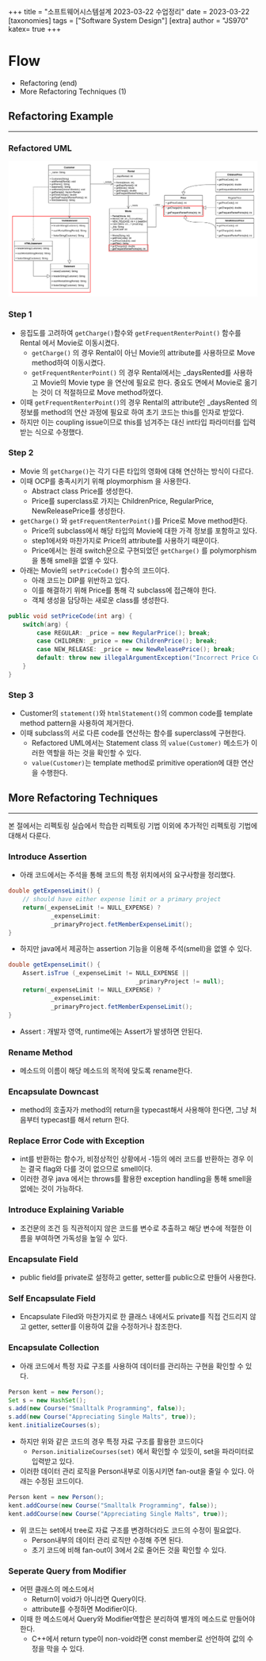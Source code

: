 +++
title = "소프트웨어시스템설계 2023-03-22 수업정리"
date = 2023-03-22
[taxonomies]
tags = ["Software System Design"]
[extra]
author = "JS970"
katex= true
+++
# Flow
- Refactoring (end)
- More Refactoring Techniques (1)

## Refactoring Example
---
### Refactored UML
![step3](/image/SSD/uml_step3.png)

### Step 1
- 응집도를 고려하여 `getCharge()`함수와  `getFrequentRenterPoint()` 함수를 Rental 에서 Movie로 이동시켰다.
	- `getCharge()` 의 경우 Rental이 아닌 Movie의 attribute를 사용하므로 Move method하여 이동시켰다.
	- `getFrequentRenterPoint()` 의 경우 Rental에서는 \_daysRented를 사용하고 Movie의 Movie type 을 연산에 필요로 한다. 중요도 면에서 Movie로 옮기는 것이 더 적절하므로 Move method하였다.
- 이때 `getFrequentRenterPoint()`의 경우 Rental의 attribute인 \_daysRented 의 정보를 method의 연산 과정에 필요로 하여 초기 코드는 this를 인자로 받았다.
- 하지만 이는 coupling issue이므로 this를 넘겨주는 대신 int타입 파라미터를 입력받는 식으로 수정했다.

### Step 2
- Movie 의 `getCharge()`는 각기 다른 타입의 영화에 대해 연산하는 방식이 다르다.
- 이때 OCP를 충족시키기 위해 ploymorphism 을 사용한다.
	- Abstract class Price를 생성한다.
	- Price를 superclass로 가지는 ChildrenPrice, RegularPrice, NewReleasePrice를 생성한다.
- `getCharge()` 와 `getFrequentRenterPoint()`를 Price로 Move method한다.
	- Price의 subclass에서 해당 타입의 Movie에 대한 가격 정보를 포함하고 있다.
	- step1에서와 마찬가지로 Price의 attribute를 사용하기 때문이다.
	- Price에서는 원래 switch문으로 구현되었던 `getCharge()` 를  polymorphism을 통해 smell을 없엘 수 있다.
- 아래는 Movie의 `setPriceCode()` 함수의 코드이다.
	- 아래 코드는 DIP를 위반하고 있다.
	- 이를 해결하기 위해 Price를 통해 각 subclass에 접근해야 한다.
	- 객체 생성을 담당하는 새로운 class를 생성한다.
```java
public void setPriceCode(int arg) {
	switch(arg) {
		case REGULAR: _price = new RegularPrice(); break;
		case CHILDREN: _price = new ChildrenPrice(); break;
		case NEW_RELEASE: _price = new NewReleasePrice(); break;
		default: throw new illegalArgumentException("Incorrect Price Code");	
	}
}
```

### Step 3
- Customer의 `statement()`와 `htmlStatement()`의 common code를 template method pattern을 사용하여 제거한다.
- 이때 subclass의 서로 다른 code를 연산하는 함수를 superclass에 구현한다.
	- Refactored UML에서는 Statement class 의 `value(Customer)` 메소드가 이러한 역할을 하는 것을 확인할 수 있다.
	- `value(Customer)`는 template method로 primitive operation에 대한 연산을 수행한다.

## More Refactoring Techniques
---
본 절에서는 리펙토링 실습에서 학습한 리펙토링 기법 이외에 추가적인 리펙토링 기법에 대해서 다룬다.

### Introduce Assertion
- 아래 코드에서는 주석을 통해 코드의 특정 위치에서의 요구사항을 정리했다.
```java
double getExpenseLimit() {
	// should have either expense limit or a primary project
	return(_expenseLimit != NULL_EXPENSE) ?
			_expenseLimit:
			_primaryProject.fetMemberExpenseLimit();
}
```
- 하지만 java에서 제공하는 assertion 기능을 이용해 주석(smell)을 없엘 수 있다.
```java
double getExpenseLimit() {
	Assert.isTrue (_expenseLimit != NULL_EXPENSE ||
									_primaryProject != null);
	return(_expenseLimit != NULL_EXPENSE) ?
			_expenseLimit:
			_primaryProject.fetMemberExpenseLimit();
}
```
- Assert : 개발자 영역, runtime에는 Assert가 발생하면 안된다.

### Rename Method
- 메소드의 이름이 해당 메소드의 목적에 맞도록 rename한다.

### Encapsulate Downcast
- method의 호출자가  method의 return을 typecast해서 사용해야 한다면, 그냥 처음부터 typecast를 해서 return 한다.

### Replace Error Code with Exception
- int를 반환하는 함수가, 비정상적인 상황에서 -1등의 에러 코드를 반환하는 경우 이는 결국 flag와 다를 것이 없으므로 smell이다.
- 이러한 경우 java 에서는 throws를 활용한 exception handling을 통해 smell을 없에는 것이 가능하다.

### Introduce Explaining Variable
- 조건문의 조건 등 직관적이지 않은 코드를 변수로 추출하고 해당 변수에 적절한 이름을 부여하면 가독성을 높일 수 있다.

### Encapsulate Field
- public field를 private로 설정하고 getter, setter를 public으로 만들어 사용한다.

### Self Encapsulate Field
- Encapsulate Filed와 마찬가지로 한 클래스 내에서도 private를 직접 건드리지 않고 getter, setter를 이용하여 값을 수정하거나 참조한다.

### Encapsulate Collection
- 아래 코드에서 특정 자료 구조를 사용하여 데이터를 관리하는 구현을 확인할 수 있다.
```java
Person kent = new Person();
Set s = new HashSet();
s.add(new Course("Smalltalk Programming", false));
s.add(new Course("Appreciating Single Malts", true));
kent.initializeCourses(s);
```
- 하지만 위와 같은 코드의 경우 특정 자료 구조를 활용한 코드이다
	- `Person.initializeCourses(set)` 에서 확인할 수 있듯이, set을 파라미터로 입력받고 있다.
- 이러한 데이터 관리 로직을 Person내부로 이동시키면 fan-out을 줄일 수 있다. 아래는 수정된 코드이다.
```java
Person kent = new Person();
kent.addCourse(new Course("Smalltalk Programming", false));
kent.addCourse(new Course("Appreciating Single Malts", true));
```
- 위 코드는 set에서 tree로 자료 구조를 변경하더라도 코드의 수정이 필요없다.
	- Person내부의 데이터 관리 로직만 수정해 주면 된다.
	- 초기 코드에 비해 fan-out이 3에서 2로 줄어든 것을 확인할 수 있다.

### Seperate Query from Modifier
- 어떤 클래스의 메소드에서
	- Return이 void가 아니라면 Query이다.
	- attribute를 수정하면 Modifier이다.
- 이때 한 메소드에서 Query와 Modifier역할은 분리하여 별개의 메소드로 만들어야 한다.
	- C++에서 return type이 non-void라면 const member로 선언하여 값의 수정을 막을 수 있다.